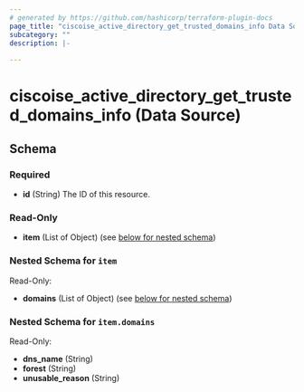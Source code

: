 ```yaml
---
# generated by https://github.com/hashicorp/terraform-plugin-docs
page_title: "ciscoise_active_directory_get_trusted_domains_info Data Source - terraform-provider-ciscoise"
subcategory: ""
description: |-
  
---
```


# ciscoise_active_directory_get_trusted_domains_info (Data Source)





<!-- schema generated by tfplugindocs -->
## Schema

### Required

- **id** (String) The ID of this resource.

### Read-Only

- **item** (List of Object) (see [below for nested schema](#nestedatt--item))

<a id="nestedatt--item"></a>
### Nested Schema for `item`

Read-Only:

- **domains** (List of Object) (see [below for nested schema](#nestedobjatt--item--domains))

<a id="nestedobjatt--item--domains"></a>
### Nested Schema for `item.domains`

Read-Only:

- **dns_name** (String)
- **forest** (String)
- **unusable_reason** (String)



